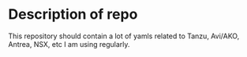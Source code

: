 # Description of repo

This repository should contain a lot of yamls related to Tanzu, Avi/AKO, Antrea, NSX, etc I am using regularly.



